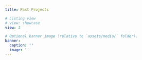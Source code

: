 ```yaml
---
title: Past Projects

# Listing view
# view: showcase
view: 3

# Optional banner image (relative to `assets/media/` folder).
banner:
  caption: ''
  image: ''
---
```

